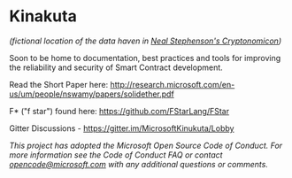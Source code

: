 # Kinakuta
*(fictional location of the data haven in <a href="https://en.wikipedia.org/wiki/Cryptonomicon"> Neal Stephenson's Cryptonomicon</a>)*

Soon to be home to documentation, best practices and tools for improving the reliability and security of Smart Contract development.

Read the Short Paper here: http://research.microsoft.com/en-us/um/people/nswamy/papers/solidether.pdf

F* ("f star") found here: https://github.com/FStarLang/FStar 

Gitter Discussions - https://gitter.im/MicrosoftKinukuta/Lobby 

*This project has adopted the Microsoft Open Source Code of Conduct. For more information see the Code of Conduct FAQ or contact opencode@microsoft.com with any additional questions or comments.*
